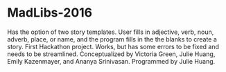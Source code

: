 # MadLibs-2016
Has the option of two story templates. User fills in adjective, verb, noun, adverb, place, or name, and the program fills in the the blanks to create a story. First Hackathon project. Works, but has some errors to be fixed and needs to be streamlined.
Conceptualized by Victoria Green, Julie Huang, Emily Kazenmayer, and Ananya Srinivasan. Programmed by Julie Huang.
